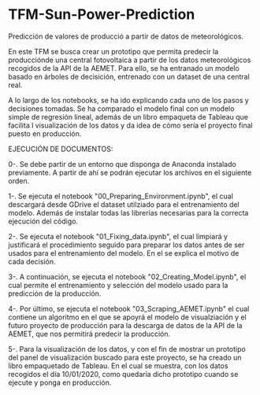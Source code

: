 # TFM-Sun-Power-Prediction

Predicción de valores de producció a partir de datos de meteorológicos.

En este TFM se busca crear un prototipo que permita predecir la producciónde una central fotovoltaica a partir de los datos
meteorológicos recogidos de la API de la AEMET. Para ello, se ha entranado un modelo basado en árboles de decisición, entrenado
con un dataset de una central real.

A lo largo de los notebooks, se ha ido explicando cada uno de los pasos y decisiones tomadas. Se ha comparado el modelo final con un modelo
simple de regresión lineal, además de un libro empaqueta de Tableau que facilita l visualización de los datos y da idea de cómo sería el
proyecto final puesto en producción.

EJECUCIÓN DE DOCUMENTOS:

 0-. Se debe partir de un entorno que disponga de Anaconda instalado previamente. A partir de ahí se podrán ejecutar los archivos en el
 siguiente orden.

1-. Se ejecuta el notebook "00_Preparing_Environment.ipynb", el cual descargará desde GDrive el dataset utilziado para el entrenamiento del
modelo. Además de instalar todas las librerías necesarias para la correcta ejecución del código.

2-. Se ejecuta el notebook "01_Fixing_data.ipynb", el cual limpiará y justificará el procedimiento seguido para preparar los datos antes de 
ser usados para el entrenamiento del modelo. En el se explica el motivo de cada decisión.

3-. A continuación, se ejecuta el notebook "02_Creating_Model.ipynb", el cual permite el entrenamiento y selección del modelo usado para la
predicción de la producción.

4-. Por último, se ejecuta el notebook "03_Scraping_AEMET.ipynb" el cual contiene un algoritmo en el que se apoyrá el modelo de visualziación
y el futuro proyecto de producción para la descarga de datos de la API de la AEMET, que nos permitirá predecir la producción.

5-. Para la visualización de los datos, y con el fin de mostrar un prototipo del panel de visualización buscado para este proyecto, se ha 
creado un libro empaquetado de Tableau. En el cual se muestra, con los datos recogidos el día 10/01/2020, como quedaría dicho prototipo cuando
se ejecute y ponga en producción.
